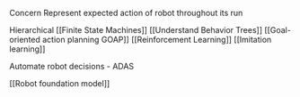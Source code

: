 Concern
Represent expected action of robot throughout its run

Hierarchical [[Finite State Machines]]
[[Understand Behavior Trees]]
[[Goal-oriented action planning GOAP]]
[[Reinforcement Learning]]
[[Imitation learning]]

Automate robot decisions - ADAS

[[Robot foundation model]]
